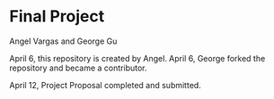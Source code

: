# Final Project
Angel Vargas and George Gu

April 6, this repository is created by Angel.
April 6, George forked the repository and became a contributor.

April 12, Project Proposal completed and submitted.